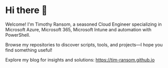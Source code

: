 # Hi there 👋

Welcome! I'm Timothy Ransom, a seasoned Cloud Engineer specializing in Microsoft Azure, Microsoft 365, Microsoft Intune and automation with PowerShell.

Browse my repositories to discover scripts, tools, and projects—I hope you find something useful!

Explore my blog for insights and solutions: <https://tim-ransom.github.io>
